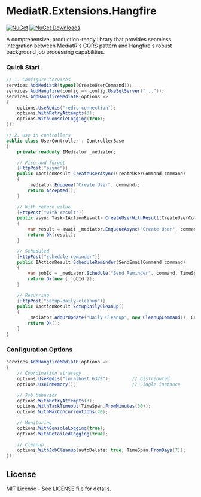 # MediatR.Extensions.Hangfire

[![NuGet](https://img.shields.io/nuget/v/MediatR.Extensions.Hangfire.svg)](https://www.nuget.org/packages/MediatR.Extensions.Hangfire/)
[![NuGet Downloads](https://img.shields.io/nuget/dt/MediatR.Extensions.Hangfire.svg)](https://www.nuget.org/packages/MediatR.Extensions.Hangfire/)

A comprehensive, production-ready library that provides seamless integration between MediatR's CQRS pattern and Hangfire's robust background job processing capabilities.

### Quick Start

```csharp
// 1. Configure services
services.AddMediatR(typeof(CreateUserCommand));
services.AddHangfire(config => config.UseSqlServer("..."));
services.AddHangfireMediatR(options =>
{
    options.UseRedis("redis-connection");
    options.WithRetryAttempts(3);
    options.WithConsoleLogging(true);
});

// 2. Use in controllers
public class UserController : ControllerBase
{
    private readonly IMediator _mediator;

    // Fire-and-forget
    [HttpPost("async")]
    public IActionResult CreateUserAsync(CreateUserCommand command)
    {
        _mediator.Enqueue("Create User", command);
        return Accepted();
    }

    // With return value
    [HttpPost("with-result")]
    public async Task<IActionResult> CreateUserWithResult(CreateUserCommand command)
    {
        var result = await _mediator.EnqueueAsync("Create User", command, retryAttempts: 2);
        return Ok(result);
    }

    // Scheduled
    [HttpPost("schedule-reminder")]
    public IActionResult ScheduleReminder(SendEmailCommand command)
    {
        var jobId = _mediator.Schedule("Send Reminder", command, TimeSpan.FromHours(24));
        return Ok(new { jobId });
    }

    // Recurring
    [HttpPost("setup-daily-cleanup")]
    public IActionResult SetupDailyCleanup()
    {
        _mediator.AddOrUpdate("Daily Cleanup", new CleanupCommand(), Cron.Daily(2, 0));
        return Ok();
    }
}
```

### Configuration Options

```csharp
services.AddHangfireMediatR(options =>
{
    // Coordination strategy
    options.UseRedis("localhost:6379");        // Distributed
    options.UseInMemory();                     // Single instance

    // Job behavior
    options.WithRetryAttempts(3);
    options.WithTaskTimeout(TimeSpan.FromMinutes(30));
    options.WithMaxConcurrentJobs(20);

    // Monitoring
    options.WithConsoleLogging(true);
    options.WithDetailedLogging(true);

    // Cleanup
    options.WithJobCleanup(autoDelete: true, TimeSpan.FromDays(7));
});
```

## License

MIT License - See LICENSE file for details.
